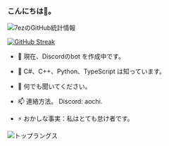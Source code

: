 ### こんにちは👋。

![7ezのGitHub統計情報](https://github-readme-stats.vercel.app/api?username=7ez&show_icons=true&count_private=true&theme=dark&show_icons=true&locale=ja)

[![GitHub Streak](https://streak-stats.demolab.com?user=7ez&theme=dark&locale=ja)](https://git.io/streak-stats)

- 🔭 現在、Discordのbot を作成中です。

- 🌱 C#、C++、Python、TypeScript は知っています。

- 💬 何でも聞いてください。

- 📫 連絡方法。 Discord: aochi.

- ⚡ おかしな事実：私はとても怠け者です。

![トップラングス](https://github-readme-stats.vercel.app/api/top-langs?username=7ez&show_icons=true&count_private=true&theme=dark&show_icons=true&locale=ja)


